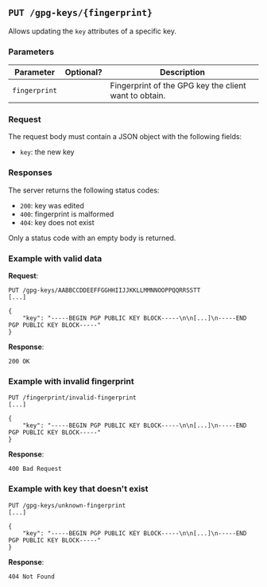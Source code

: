 ## `PUT /gpg-keys/{fingerprint}`

Allows updating the `key` attributes of a specific key.

### Parameters

| Parameter     | Optional? | Description                                           |
|---------------|-----------|-------------------------------------------------------|
| `fingerprint` |           | Fingerprint of the GPG key the client want to obtain. |

### Request

The request body must contain a JSON object with the following fields:

- `key`: the new key

### Responses

The server returns the following status codes:

- `200`: key was edited
- `400`: fingerprint is malformed
- `404`: key does not exist

Only a status code with an empty body is returned.

### Example with valid data

**Request**:

```
PUT /gpg-keys/AABBCCDDEEFFGGHHIIJJKKLLMMNNOOPPQQRRSSTT
[...]

{
    "key": "-----BEGIN PGP PUBLIC KEY BLOCK-----\n\n[...]\n-----END PGP PUBLIC KEY BLOCK-----"
}
```

**Response**:

```
200 OK
```

### Example with invalid fingerprint

```
PUT /fingerprint/invalid-fingerprint
[...]

{
    "key": "-----BEGIN PGP PUBLIC KEY BLOCK-----\n\n[...]\n-----END PGP PUBLIC KEY BLOCK-----"
}
```

**Response**:

```
400 Bad Request
```

### Example with key that doesn't exist

```
PUT /gpg-keys/unknown-fingerprint
[...]

{
    "key": "-----BEGIN PGP PUBLIC KEY BLOCK-----\n\n[...]\n-----END PGP PUBLIC KEY BLOCK-----"
}
```

**Response**:

```
404 Not Found
```
